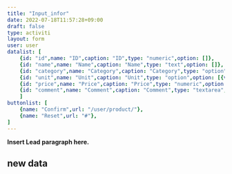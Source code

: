 ```yaml
---
title: "Input_infor"
date: 2022-07-18T11:57:28+09:00
draft: false
type: activiti
layout: form
user: user
datalist: [
    {id: "id",name: "ID",caption: "ID",type: "numeric",option: []},
    {id: "name",name: "Name",caption: "Name",type: "text",option: []},
    {id: "category",name: "Category",caption: "Category",type: "option",option: [{value: "b",text: "Watch"},{value: "p",text: "Picture"}]},
    {id: "unit",name: "Unit",caption: "Unit",type: "option",option: [{value: "k",text: "KG"},{value: "b",text: "Box"}]},
    {id: "price",name: "Price",caption: "Price",type: "numeric",option: []},
    {id: "comment",name: "Comment",caption: "Comment",type: "textarea",option: []}
    ]
buttonlist: [
    {name: "Confirm",url: "/user/product/"},
    {name: "Reset",url: "#"},
]
---
```


**Insert Lead paragraph here.**

## new data

